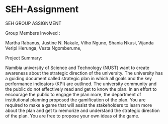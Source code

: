 # SEH-Assignment
SEH GROUP ASSIGNMENT

Group Members Involved :

Martha Rabanus,
Justine N. Nakale,
Vilho Nguno,
Shania Nkusi,
Vijanda Veripi Herunga,
Vesta Ngomberume,

Project Summary:

Namibia university of Science and Technology (NUST) want to create awareness about the strategic direction
of the university. The university has a guiding document called strategic plan in which all goals and the key
performance indicators (KPI) are outlined. The university community and the public do not effectively read and
get to know the plan. In an effort to encourage the public to engage the plan more, the department of
institutional planning proposed the gamification of the plan. You are required to make a game that will assist
the stakeholders to learn more about the plan and get to memorize and understand the strategic direction of
the plan. You are free to propose your own ideas of the game.


